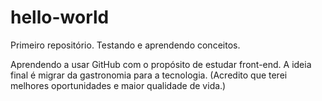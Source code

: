 # hello-world
Primeiro repositório. Testando e aprendendo conceitos.

Aprendendo a usar GitHub com o propósito de estudar front-end.
A ideia final é migrar da gastronomia para a tecnologia.
(Acredito que terei melhores oportunidades e maior qualidade de vida.)
